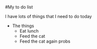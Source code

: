 #My to do list 

I have lots of things that I need to do today 

- The things 
  - Eat lunch
  - Feed the cat
  - Feed the cat again probs 

  